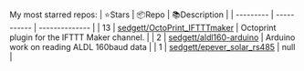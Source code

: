 My most starred repos:
| ⭐️Stars   | 📦Repo    | 📚Description |
| --------- | ----------- | -------------- |
| 13 | [sedgett/OctoPrint_IFTTTmaker](https://github.com/sedgett/OctoPrint_IFTTTmaker) | Octoprint plugin for the IFTTT Maker channel. |
| 2 | [sedgett/aldl160-arduino](https://github.com/sedgett/aldl160-arduino) | Arduino work on reading ALDL 160baud data |
| 1 | [sedgett/epever_solar_rs485](https://github.com/sedgett/epever_solar_rs485) | null |

